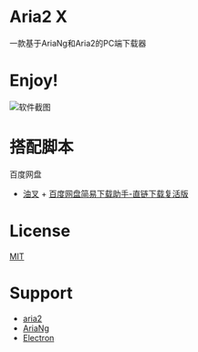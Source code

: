 # Aria2 X

一款基于AriaNg和Aria2的PC端下载器

# Enjoy!

![软件截图](https://img-blog.csdnimg.cn/57300bdb745c4dc8a66631fdc49cd7bd.png)

# 搭配脚本

百度网盘

- [油叉](https://greasyfork.org/zh-CN) + [百度网盘简易下载助手-直链下载复活版](https://greasyfork.org/zh-CN/scripts/418182-%E7%99%BE%E5%BA%A6%E7%BD%91%E7%9B%98%E7%AE%80%E6%98%93%E4%B8%8B%E8%BD%BD%E5%8A%A9%E6%89%8B-%E7%9B%B4%E9%93%BE%E4%B8%8B%E8%BD%BD%E5%A4%8D%E6%B4%BB%E7%89%88)

# License

[MIT](LICENSE)

# Support

- [aria2](https://github.com/aria2/aria2)
- [AriaNg](https://github.com/mayswind/AriaNg)
- [Electron](https://www.electronjs.org/)
